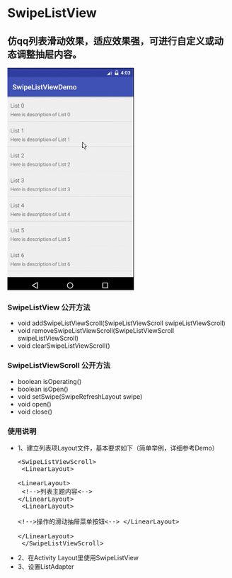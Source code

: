 # SwipeListView
## 仿qq列表滑动效果，适应效果强，可进行自定义或动态调整抽屉内容。


<img src="Peek 2017-02-15 04-03.gif" />

### SwipeListView 公开方法
- void addSwipeListViewScroll(SwipeListViewScroll swipeListViewScroll)
- void removeSwipeListViewScroll(SwipeListViewScroll swipeListViewScroll)
- void clearSwipeListViewScroll()

### SwipeListViewScroll 公开方法
- boolean isOperating()
- boolean isOpen()
- void setSwipe(SwipeRefreshLayout swipe)
- void open()
- void close()

### 使用说明
- 1、建立列表项Layout文件，基本要求如下（简单举例，详细参考Demo）<br><pre>
&lt;SwipeListViewScroll&gt;<br>
    &lt;LinearLayout&gt;<br>
        &lt;LinearLayout&gt;<br>
            &lt;!--&gt;列表主题内容&lt;--&gt;
        &lt;/LinearLayout&gt;<br>
        &lt;LinearLayout&gt;<br>
            &lt;!--&gt;操作的滑动抽屉菜单按钮&lt;--&gt;
        &lt;/LinearLayout&gt;<br>
    &lt;/LinearLayout&gt;<br>
&lt;/SwipeListViewScroll&gt;</pre>
- 2、在Activity Layout里使用SwipeListView
- 3、设置ListAdapter